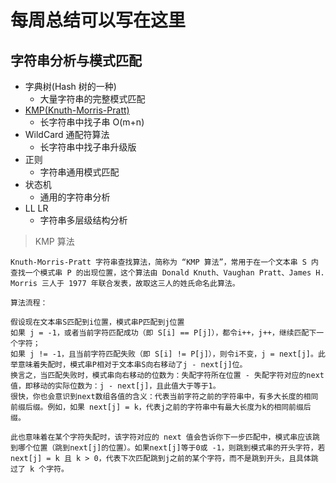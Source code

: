 # 每周总结可以写在这里

## 字符串分析与模式匹配

- 字典树(Hash 树的一种)
  - 大量字符串的完整模式匹配
- [KMP(Knuth-Morris-Pratt)](https://zh.wikipedia.org/wiki/%E5%85%8B%E5%8A%AA%E6%96%AF-%E8%8E%AB%E9%87%8C%E6%96%AF-%E6%99%AE%E6%8B%89%E7%89%B9%E7%AE%97%E6%B3%95)
  - 长字符串中找子串 O(m+n)
- WildCard 通配符算法
  - 长字符串中找子串升级版
- 正则
  - 字符串通用模式匹配
- 状态机
  - 通用的字符串分析
- LL LR
  - 字符串多层级结构分析

> KMP 算法

    Knuth-Morris-Pratt 字符串查找算法，简称为 “KMP 算法”，常用于在一个文本串 S 内查找一个模式串 P 的出现位置，这个算法由 Donald Knuth、Vaughan Pratt、James H. Morris 三人于 1977 年联合发表，故取这三人的姓氏命名此算法。

    算法流程：

    假设现在文本串S匹配到i位置，模式串P匹配到j位置
    如果 j = -1，或者当前字符匹配成功（即 S[i] == P[j]），都令i++，j++，继续匹配下一个字符；
    如果 j != -1，且当前字符匹配失败（即 S[i] != P[j]），则令i不变，j = next[j]。此举意味着失配时，模式串P相对于文本串S向右移动了j - next[j]位。
    换言之，当匹配失败时，模式串向右移动的位数为：失配字符所在位置 - 失配字符对应的next值，即移动的实际位数为：j - next[j]，且此值大于等于1。
    很快，你也会意识到next数组各值的含义：代表当前字符之前的字符串中，有多大长度的相同前缀后缀。例如，如果 next[j] = k，代表j之前的字符串中有最大长度为k的相同前缀后缀。

    此也意味着在某个字符失配时，该字符对应的 next 值会告诉你下一步匹配中，模式串应该跳到哪个位置（跳到next[j]的位置）。如果next[j]等于0或 -1，则跳到模式串的开头字符，若 next[j] = k 且 k > 0，代表下次匹配跳到j之前的某个字符，而不是跳到开头，且具体跳过了 k 个字符。
